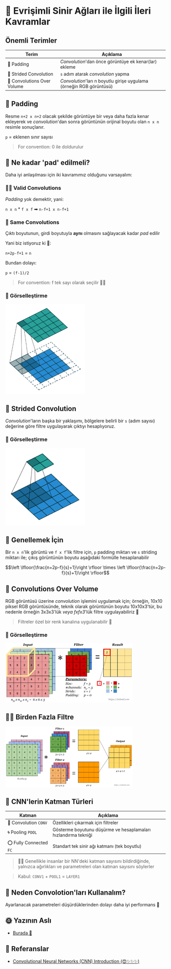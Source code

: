 # 🌟 Evrişimli Sinir Ağları ile İlgili İleri Kavramlar

## Önemli Terimler
| Terim               | Açıklama      |
| ------------------- |---------------|
| 🔷 Padding             | _Convolution_'dan önce görüntüye ek kenar(lar) ekleme  |
| 🌠 Strided Convolution | `s` adım atarak _convolution_ yapma |
| 🏐 Convolutions Over Volume | _Convolution_'ları n boyutlu girişe uygulama (örneğin RGB görüntüsü) |

## 🙌 Padding
Resme `n+2 x n+2` olacak şekilde görüntüye bir veya daha fazla kenar ekleyerek ve _convolution_'dan sonra görüntünün orijinal boyutu olan `n x n` resimle sonuçlanır.

`p` = eklenen sınır sayısı

> For convention: 0 ile doldurulur

## 🤔 Ne kadar 'pad' edilmeli?
Daha iyi anlaşılması için iki kavramımız olduğunu varsayalım:

### 🕵️‍♀️ Valid Convolutions
_Padding_ yok demektir, yani:

`n x n`  *  `f x f`  ➡  `n-f+1 x n-f+1`

### 🥽 Same Convolutions
Çıktı boyutunun, girdi boyutuyla **aynı** olmasını sağlayacak kadar _pad_ edilir

Yani biz istiyoruz ki 🧐: 

`n+2p-f+1` = `n`

Bundan dolayı:

`p` = `(f-1)/2`

> For convention: f tek sayı olarak seçilir 👩‍🚀


### 👀 Görselleştirme
<img src="../res/Conv.gif" width="250"  />


## 🔢 Strided Convolution
_Convolution_'ların başka bir yaklaşımı, bölgelere belirli bir  `s` (adım sayısı) değerine göre filtre uygulayarak çıktıyı hesaplıyoruz. 

### 👀 Görselleştirme
<img src="../res/StridedConv.gif" width="250"  />


## 🤗 Genellemek İçin
Bir `n x n`'lik görüntü ve `f x f`'lik filtre için, `p` padding miktarı ve `s` striding miktarı ile; çıkış görüntünün boyutu aşağıdaki formülle hesaplanabilir

$$\left \lfloor{\frac{n+2p-f}{s}+1}\right \rfloor \times \left \lfloor{\frac{n+2p-f}{s}+1}\right \rfloor$$

## 🚀 Convolutions Over Volume
RGB görüntüsü üzerine _convolution_ işlemini uygulamak için; örneğin, 10x10 piksel RGB görüntüsünde, teknik olarak görüntünün boyutu 10x10x3'tür, bu nedenle örneğin 3x3x3'lük _veya fxfx3_'lük filtre uygulayabiliriz 🤳

> Filtreler özel bir renk kanalına uygulanabilir 🎨

### 👀 Görselleştirme

<img src="../res/ConvVolume.png" width="400"  />

## 🤸‍♀️ Birden Fazla Filtre

<img src="../res/ConvMulti.png" width="400"  />


## 🎨 CNN'lerin Katman Türleri
| Katman               | Açıklama   |
| -------------------- |---------------|
| 💫 Convolution `CONV`   | Özellikleri çıkarmak için filtreler |
| 🌀 Pooling `POOL`       | Gösterme boyutunu düşürme ve hesaplamaları hızlandırma tekniği |
| ⭕ Fully Connected `FC` | Standart tek sinir ağı katmanı (tek boyutlu) |

> 👩‍🏫 Genellikle insanlar bir NN'deki katman sayısını bildirdiğinde, yalnızca ağırlıkları ve parametreleri olan katman sayısını söylerler

> Kabul: `CONV1` + `POOL1` = `LAYER1`

## 🤔 Neden Convolotion'ları Kullanalım?
Ayarlanacak parametreleri düşürdüklerinden dolayı daha iyi performans 💫

## 🌞 Yazının Aslı
- [Burada 🐾](https://dl.asmaamir.com/3-cnnconcepts/1-commonconcepts-p2)

## 🧐 Referanslar
- [Convolutional Neural Networks (CNN) Introduction (😍✨✨✨)](https://indoml.com/2018/03/07/student-notes-convolutional-neural-networks-cnn-introduction/)